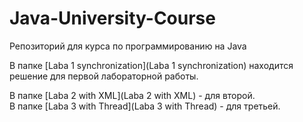 # Java-University-Course
Репозиторий для курса по программированию на Java

В папке [Laba 1 synchronization](Laba 1 synchronization) находится решение для первой лабораторной работы.

В папке [Laba 2 with XML](Laba 2 with XML) - для второй.   
В папке [Laba 3 with Thread](Laba 3 with Thread) - для третьей. 

